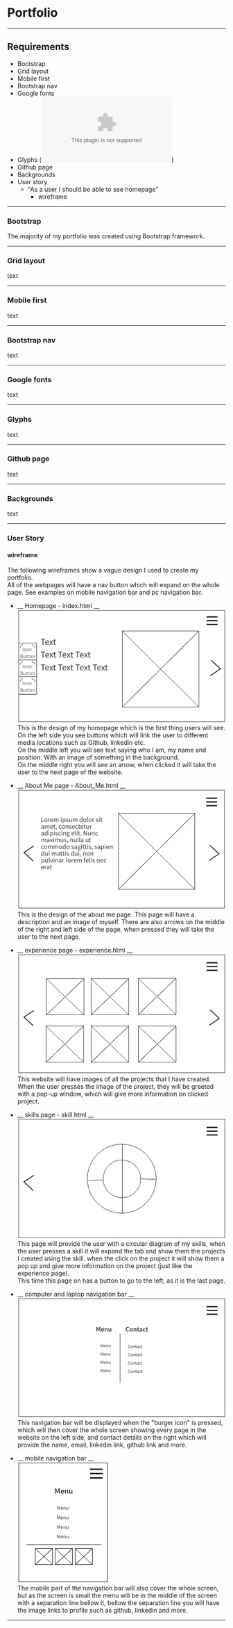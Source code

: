 # Portfolio
---
## Requirements

* Bootstrap
* Grid layout
* Mobile first
* Bootstrap nav
* Google fonts
* Glyphs (![fontawesome](www.fontawesome.com))
* Github page
* Backgrounds
* User story
  * "As a user I should be able to see homepage"
    * wireframe

---

### Bootstrap

The majority of my portfolio was created using Bootstrap framework.


---

### Grid layout

text

---
### Mobile first

text

---

### Bootstrap nav

text

---

### Google fonts

text

---

### Glyphs

text

---

### Github page

text

---

### Backgrounds

text

---

### User Story
#### wireframe  
The following wireframes show a vague design I used to create my portfolio.  
All of the webpages will have a nav button which will expand on the whole page. See examples on mobile navigation bar and pc navigation bar.
* __ Homepage - index.html __  
![index image](readme-images/index.png)  
This is the design of my homepage which is the first thing users will see. On the left side you see buttons which will link the user to different media locations such as Github, linkedin etc.   
On the middle left you will see text saying who I am, my name and position. With an image of something in the background.  
On the middle right you will see an arrow, when clicked it will take the user to the next page of the website.

* __ About Me page - About_Me.html __  
![about me image](readme-images/about-me.png)  
This is the design of the about me page. This page will have a description and an image of myself.
There are also arrows on the middle of the right and left side of the page, when pressed they will take the user to the next page.

* __ experience page  - experience.html __  
![experience image](readme-images/experience.png)  
This website will have images of all the projects that I have created. When the user presses the image of the project, they will be greeted with a pop-up window, which will give more information on clicked project.

* __ skills page - skill.html __  
![index image](readme-images/skills.png)  
This page will provide the user with a circular diagram of my skills, when the user presses a skill it will expand the tab and show them the projects I created using the skill. when the click on the project it will show them a pop up and give more information on the project (just like the experience page).  
This time this page on has a button to go to the left, as it is the last page.

* __ computer and laptop navigation bar __  
![index image](readme-images/pc-nav.png)  
This navigation bar will be displayed when the "burger icon" is pressed, which will then cover the whole screen showing every page in the website on the left side, and contact details on the right which will provide the name, email, linkedin link, github link and more.

* __ mobile navigation bar __  
![index image](readme-images/mobile-nav.png)  
The mobile part of the navigation bar will also cover the whole screen, but as the screen is small the menu will be in the middle of the screen with a separation line bellow it, bellow the separation line you will have the image links to profile such as github, linkedin and more.


---
